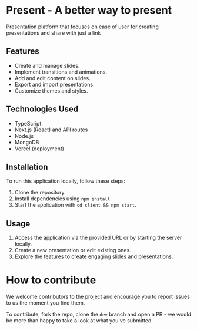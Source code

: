 # Present - A better way to present

Presentation platform that focuses on ease of user for creating presentations and share with just a link

## Features

- Create and manage slides.
- Implement transitions and animations.
- Add and edit content on slides.
- Export and import presentations.
- Customize themes and styles.

## Technologies Used

- TypeScript
- Next.js (React) and API routes
- Node.js
- MongoDB
- Vercel (deployment)

## Installation

To run this application locally, follow these steps:

1. Clone the repository.
2. Install dependencies using `npm install`.
3. Start the application with `cd client && npm start`.

## Usage

1. Access the application via the provided URL or by starting the server locally.
2. Create a new presentation or edit existing ones.
3. Explore the features to create engaging slides and presentations.

# How to contribute
We welcome contributors to the project and encourage you to report issues to us the moment you find them.

To contribute, fork the repo, clone the `dev` branch and open a PR - we would be more than happy to take a look at what you've submitted.

